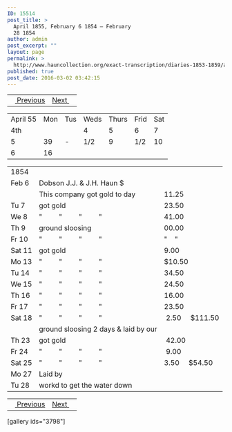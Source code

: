 ```yaml
---
ID: 15514
post_title: >
  April 1855, February 6 1854 – February
  28 1854
author: admin
post_excerpt: ""
layout: page
permalink: >
  http://www.hauncollection.org/exact-transcription/diaries-1853-1859/april-1855-february-6-1854-february-28-1854/
published: true
post_date: 2016-03-02 03:42:15
---
```

<table style="width: 100%;" align="center">
<tbody>
<tr>
<td><a href="http://www.hauncollection.org/version-2/diaries-1853-1859/november-16-december-17-1853/"><img src="https://lh3.googleusercontent.com/-EFJpxxNiPNw/VqgtWBCZrMI/AAAAAAAAAFU/WfY4lPFWWkg/s800-Ic42/Soeb-Plain-Arrows-8-10px.png" alt="" width="10" height="10" /> Previous</a></td>
<td style="text-align: right;"><a href="http://www.hauncollection.org/version-2/diaries-1853-1859/march-1-may-26-1854/">Next <img src="https://lh3.googleusercontent.com/-67k0cYlpXHw/VqgtWKz1MXI/AAAAAAAAAFU/k9PW_Piyurk/s800-Ic42/Soeb-Plain-Arrows-5-10px.png" alt="" width="10" height="10" /></a></td>
</tr>
</tbody>
</table>
<table style="width: 100%;">
<tbody>
<tr>
<td>April 55</td>
<td>Mon</td>
<td>Tus</td>
<td>Weds</td>
<td>Thurs</td>
<td>Frid</td>
<td>Sat</td>
</tr>
<tr>
<td>4th</td>
<td></td>
<td></td>
<td>4</td>
<td>5</td>
<td>6</td>
<td>7</td>
</tr>
<tr>
<td>5</td>
<td>39</td>
<td>-</td>
<td>1/2</td>
<td>9</td>
<td>1/2</td>
<td>10</td>
</tr>
<tr>
<td>6</td>
<td>16</td>
<td></td>
<td></td>
<td></td>
<td></td>
<td></td>
</tr>
</tbody>
</table>
<table style="width: 100%;">
<tbody>
<tr>
<td>1854</td>
<td></td>
<td></td>
</tr>
<tr>
<td>Feb 6</td>
<td>Dobson J.J. &amp; J.H. Haun $</td>
<td></td>
</tr>
<tr>
<td></td>
<td>This company got gold to day</td>
<td>11.25</td>
</tr>
<tr>
<td>Tu 7</td>
<td>got gold</td>
<td>23.50</td>
</tr>
<tr>
<td>We 8</td>
<td>"         "         "         "</td>
<td>41.00</td>
</tr>
<tr>
<td>Th 9</td>
<td>ground sloosing</td>
<td>00.00</td>
</tr>
<tr>
<td>Fr 10</td>
<td>"         "         "         "</td>
<td>"    "</td>
</tr>
<tr>
<td>Sat 11</td>
<td>got gold</td>
<td>9.00</td>
</tr>
<tr>
<td>Mo 13</td>
<td>"         "         "         "</td>
<td>$10.50</td>
</tr>
<tr>
<td>Tu 14</td>
<td>"         "         "         "</td>
<td>34.50</td>
</tr>
<tr>
<td>We 15</td>
<td>"         "         "         "</td>
<td>24.50</td>
</tr>
<tr>
<td>Th 16</td>
<td>"         "         "         "</td>
<td>16.00</td>
</tr>
<tr>
<td>Fr 17</td>
<td>"         "         "         "</td>
<td>23.50</td>
</tr>
<tr>
<td>Sat 18</td>
<td>"         "         "         "</td>
<td> 2.50     $111.50</td>
</tr>
<tr>
<td></td>
<td>ground sloosing 2 days &amp; laid by our</td>
<td></td>
</tr>
<tr>
<td>Th 23</td>
<td>got gold</td>
<td> 42.00</td>
</tr>
<tr>
<td>Fr 24</td>
<td>"         "         "         "</td>
<td> 9.00</td>
</tr>
<tr>
<td>Sat 25</td>
<td>"         "         "         "</td>
<td>3.50     $54.50</td>
</tr>
<tr>
<td>Mo 27</td>
<td>Laid by</td>
<td></td>
</tr>
<tr>
<td>Tu 28</td>
<td>workd to get the water down</td>
<td></td>
</tr>
</tbody>
</table>
<table style="width: 100%;" align="center">
<tbody>
<tr>
<td><a href="http://www.hauncollection.org/version-2/diaries-1853-1859/november-16-december-17-1853/"><img src="https://lh3.googleusercontent.com/-EFJpxxNiPNw/VqgtWBCZrMI/AAAAAAAAAFU/WfY4lPFWWkg/s800-Ic42/Soeb-Plain-Arrows-8-10px.png" alt="" width="10" height="10" /> Previous</a></td>
<td style="text-align: right;"><a href="http://www.hauncollection.org/version-2/diaries-1853-1859/march-1-may-26-1854/">Next <img src="https://lh3.googleusercontent.com/-67k0cYlpXHw/VqgtWKz1MXI/AAAAAAAAAFU/k9PW_Piyurk/s800-Ic42/Soeb-Plain-Arrows-5-10px.png" alt="" width="10" height="10" /></a></td>
</tr>
</tbody>
</table>
[gallery ids="3798"]

&nbsp;